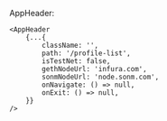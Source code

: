 AppHeader:

    <AppHeader
        {...{
            className: '',
            path: '/profile-list',
            isTestNet: false,
            gethNodeUrl: 'infura.com',
            sonmNodeUrl: 'node.sonm.com',
            onNavigate: () => null,
            onExit: () => null,
        }}
    />
